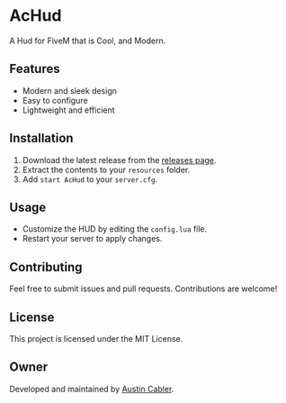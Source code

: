# AcHud

A Hud for FiveM that is Cool, and Modern.

## Features

- Modern and sleek design
- Easy to configure
- Lightweight and efficient

## Installation

1. Download the latest release from the [releases page](https://github.com/yourusername/AcHud/releases).
2. Extract the contents to your `resources` folder.
3. Add `start AcHud` to your `server.cfg`.

## Usage

- Customize the HUD by editing the `config.lua` file.
- Restart your server to apply changes.

## Contributing

Feel free to submit issues and pull requests. Contributions are welcome!

## License

This project is licensed under the MIT License.

## Owner

Developed and maintained by [Austin Cabler](https://github.com/austincabler13).
